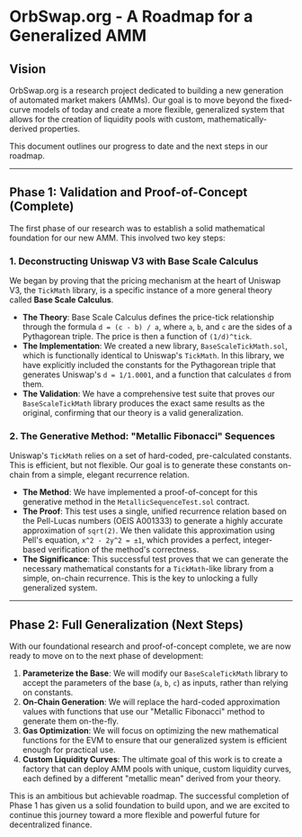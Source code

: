 # OrbSwap.org - A Roadmap for a Generalized AMM

## Vision

OrbSwap.org is a research project dedicated to building a new generation of automated market makers (AMMs). Our goal is to move beyond the fixed-curve models of today and create a more flexible, generalized system that allows for the creation of liquidity pools with custom, mathematically-derived properties.

This document outlines our progress to date and the next steps in our roadmap.

---

## Phase 1: Validation and Proof-of-Concept (Complete)

The first phase of our research was to establish a solid mathematical foundation for our new AMM. This involved two key steps:

### 1. Deconstructing Uniswap V3 with Base Scale Calculus

We began by proving that the pricing mechanism at the heart of Uniswap V3, the `TickMath` library, is a specific instance of a more general theory called **Base Scale Calculus**.

*   **The Theory**: Base Scale Calculus defines the price-tick relationship through the formula `d = (c - b) / a`, where `a`, `b`, and `c` are the sides of a Pythagorean triple. The price is then a function of `(1/d)^tick`.
*   **The Implementation**: We created a new library, `BaseScaleTickMath.sol`, which is functionally identical to Uniswap's `TickMath`. In this library, we have explicitly included the constants for the Pythagorean triple that generates Uniswap's `d = 1/1.0001`, and a function that calculates `d` from them.
*   **The Validation**: We have a comprehensive test suite that proves our `BaseScaleTickMath` library produces the exact same results as the original, confirming that our theory is a valid generalization.

### 2. The Generative Method: "Metallic Fibonacci" Sequences

Uniswap's `TickMath` relies on a set of hard-coded, pre-calculated constants. This is efficient, but not flexible. Our goal is to generate these constants on-chain from a simple, elegant recurrence relation.

*   **The Method**: We have implemented a proof-of-concept for this generative method in the `MetallicSequenceTest.sol` contract.
*   **The Proof**: This test uses a single, unified recurrence relation based on the Pell-Lucas numbers (OEIS A001333) to generate a highly accurate approximation of `sqrt(2)`. We then validate this approximation using Pell's equation, `x^2 - 2y^2 = ±1`, which provides a perfect, integer-based verification of the method's correctness.
*   **The Significance**: This successful test proves that we can generate the necessary mathematical constants for a `TickMath`-like library from a simple, on-chain recurrence. This is the key to unlocking a fully generalized system.

---

## Phase 2: Full Generalization (Next Steps)

With our foundational research and proof-of-concept complete, we are now ready to move on to the next phase of development:

1.  **Parameterize the Base**: We will modify our `BaseScaleTickMath` library to accept the parameters of the base (`a`, `b`, `c`) as inputs, rather than relying on constants.
2.  **On-Chain Generation**: We will replace the hard-coded approximation values with functions that use our "Metallic Fibonacci" method to generate them on-the-fly.
3.  **Gas Optimization**: We will focus on optimizing the new mathematical functions for the EVM to ensure that our generalized system is efficient enough for practical use.
4.  **Custom Liquidity Curves**: The ultimate goal of this work is to create a factory that can deploy AMM pools with unique, custom liquidity curves, each defined by a different "metallic mean" derived from your theory.

This is an ambitious but achievable roadmap. The successful completion of Phase 1 has given us a solid foundation to build upon, and we are excited to continue this journey toward a more flexible and powerful future for decentralized finance.
